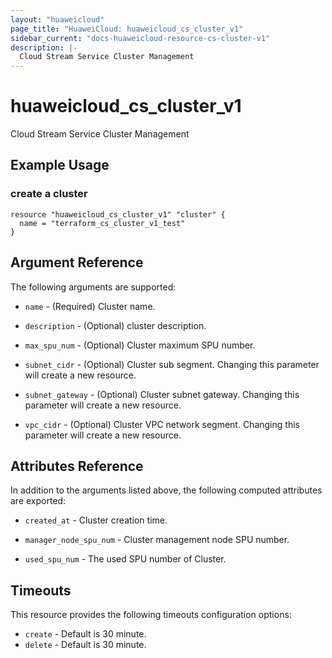 ```yaml
---
layout: "huaweicloud"
page_title: "HuaweiCloud: huaweicloud_cs_cluster_v1"
sidebar_current: "docs-huaweicloud-resource-cs-cluster-v1"
description: |-
  Cloud Stream Service Cluster Management
---
```


# huaweicloud\_cs\_cluster\_v1

Cloud Stream Service Cluster Management

## Example Usage

### create a cluster

```hcl
resource "huaweicloud_cs_cluster_v1" "cluster" {
  name = "terraform_cs_cluster_v1_test"
}
```

## Argument Reference

The following arguments are supported:

* `name` -
  (Required)
  Cluster name.

* `description` -
  (Optional)
  cluster description.

* `max_spu_num` -
  (Optional)
  Cluster maximum SPU number.

* `subnet_cidr` -
  (Optional)
  Cluster sub segment.  Changing this parameter will create a new resource.

* `subnet_gateway` -
  (Optional)
  Cluster subnet gateway.  Changing this parameter will create a new resource.

* `vpc_cidr` -
  (Optional)
  Cluster VPC network segment.  Changing this parameter will create a new resource.

## Attributes Reference

In addition to the arguments listed above, the following computed attributes are exported:

* `created_at` -
  Cluster creation time.

* `manager_node_spu_num` -
  Cluster management node SPU number.

* `used_spu_num` -
  The used SPU number of Cluster.

## Timeouts

This resource provides the following timeouts configuration options:
- `create` - Default is 30 minute.
- `delete` - Default is 30 minute.
